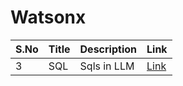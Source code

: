 # Watsonx

<table>
    <thead>
        <th>S.No</th>
        <th>Title</th>
        <th>Description</th>
        <th>Link</th>
    </thead>
    <tr>
        <td>3</td>
        <td>SQL</td>
        <td>Sqls in LLM</td>
        <td><a href="./001-sqls-in-llm">Link</a></td>
   </tr>   

</table>

